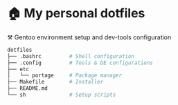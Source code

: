 # 🏠 My personal dotfiles

⚒️ Gentoo environment setup and dev-tools configuration

``` bash
dotfiles
├── .bashrc         # Shell configuration
├── .config         # Tools & DE configurations
├── etc
│   └── portage     # Package manager
├── Makefile        # Installer
├── README.md
└── sh              # Setup scripts
```
